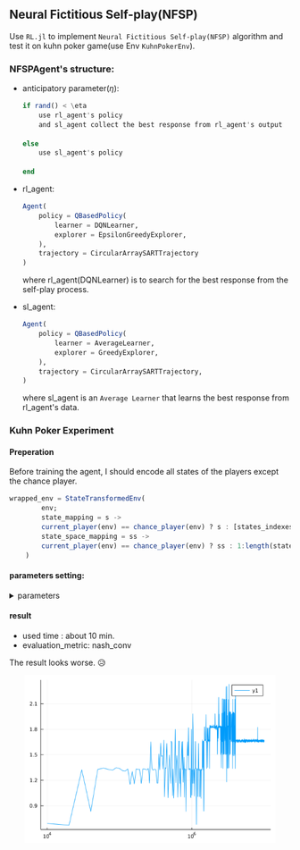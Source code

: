 ## Neural Fictitious Self-play(NFSP)

Use `RL.jl` to implement `Neural Fictitious Self-play(NFSP)` algorithm and test it on kuhn poker game(use Env `KuhnPokerEnv`).

### NFSPAgent's structure:

* anticipatory parameter($\eta$):

    ```julia
    if rand() < \eta
        use rl_agent's policy
        and sl_agent collect the best response from rl_agent's output
    
    else
        use sl_agent's policy
    
    end
    ```
    
* rl_agent: 

    ```julia
    Agent(
        policy = QBasedPolicy(
            learner = DQNLearner,
            explorer = EpsilonGreedyExplorer,
        ),
        trajectory = CircularArraySARTTrajectory
    )
    ```

    where rl_agent(DQNLearner) is to search for the best response from the self-play process.

* sl_agent:
    
    ```julia
    Agent(
        policy = QBasedPolicy(
            learner = AverageLearner,
            explorer = GreedyExplorer,
        ),
        trajectory = CircularArraySARTTrajectory,
    )
    ```
    
    where sl_agent is an `Average Learner` that learns the best response from rl_agent's data.

### Kuhn Poker Experiment

#### Preperation

Before training the agent, I should encode all states of the players except the chance player.
```julia
wrapped_env = StateTransformedEnv(
        env;
        state_mapping = s -> 
        current_player(env) == chance_player(env) ? s : [states_indexes_Dict[current_player(env)][s]],
        state_space_mapping = ss -> 
        current_player(env) == chance_player(env) ? ss : 1:length(states[current_player(env)])
    )
```

#### parameters setting:

<details>
    <summary> parameters </summary>
    
        * anticipatory_param = 0.1,
        * eval_every = 10_000,
        * learn_freq = 128,
        * batch_size = 128,
        * min_buffer_size_to_learn = 1_000,
        * optimizer = Flux.Descent,

        * SL_buffer_capacity = 2_000_000,
        * SL_learning_rate = 0.01,

        * RL_buffer_capacity = 200_000,
        * update_target_network_every = 19200,
        * discount_factor = 1.0,
        * RL_learning_rate = 0.01,
        * $\epsilon$ _ init = 0.06,
        * $\epsilon$ _ end = 0.001,
        * $\epsilon$ _ decay kind = linear.

        * $\epsilon$ _ decay = 2_000_000,
        * train_episodes = 10_000_000, 
        * hidden_layers_sizes = (64, 64),
        * used_device = Flux.cpu,

</details>

#### result

* used time : about 10 min.
* evaluation_metric: nash_conv

The result looks worse. :disappointed_relieved:

<div align="center">
<img src="./result.png" height="300px" alt="result" >
</div>
